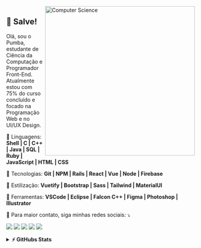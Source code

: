 <img src="https://raw.githubusercontent.com/MicaelliMedeiros/micaellimedeiros/master/image/computer-illustration.png" min-width="400px" max-width="400px" width="400px" align="right" alt="Computer Science">

## 👋 Salve!

<p align="left"> 
  Olá, sou o Pumba, estudante de Ciência da Computação e Programador Front-End. Atualmente estou com 75% do curso concluído e focado na Programação Web e no UI/UX Design.
</p>

<p align="left">
  🦄 Linguagens: <strong> Shell | C | C++ | Java | SQL | Ruby | JavaScript | HTML | CSS </strong>
</p>

<p align="left">
  🚀 Tecnologias: <strong> Git | NPM | Rails | React | Vue | Node | Firebase </strong>
</p>

<p align="left">
  🎨 Estilização: <strong> Vuetify | Bootstrap | Sass | Tailwind | MaterialUI </strong>
</p>

<p align="left">
  💼 Ferramentas: <strong> VSCode | Eclipse | Falcon C++ | Figma | Photoshop | Illustrator </strong>
</p>

<p align="left">
  💌 Para maior contato, siga minhas redes sociais: ⤵️
</p>

<p align="left">
  <a href="mailto:pumbadeveloper@gmail.com" alt="Gmail">
  <img src="https://img.shields.io/badge/-Gmail-FF0000?style=flat-square&labelColor=FF0000&logo=gmail&logoColor=white&link=mailto:pauloaraujo@ufpi.edu.br" /></a>

  <a href="https://www.linkedin.com/in/pumba-dev/" alt="Linkedin">
  <img src="https://img.shields.io/badge/-Linkedin-0e76a8?style=flat-square&logo=Linkedin&logoColor=white&link=https://www.linkedin.com/in/pumba-dev/" /></a>

  <a href="https://api.whatsapp.com/send?phone=5598984264231" alt="WhatsApp">
  <img src="https://img.shields.io/badge/-WhatsApp-25d366?style=flat-square&labelColor=25d366&logo=whatsapp&logoColor=white&link=https://api.whatsapp.com/send?phone=5598984264231"/></a>

  <a href="https://www.facebook.com/pumbadev" alt="Facebook">
  <img src="https://img.shields.io/badge/-Facebook-3b5998?style=flat-square&labelColor=3b5998&logo=facebook&logoColor=white&link=https://www.facebook.com/dudu.paulo/"/></a>

  <a href="https://www.instagram.com/strogonothing" alt="Instagram">
  <img src="https://img.shields.io/badge/-Instagram-DF0174?style=flat-square&labelColor=DF0174&logo=instagram&logoColor=white&link=https://www.instagram.com/strogonothing/"/></a>
</p>  
  
<details>	
  <summary><b>⚡ GitHubs Stats</b></summary>
  <br />
  <div justify="space-between">
    <img align="center" width="400px" src="https://github-readme-stats.vercel.app/api/top-langs?username=pumba-dev&show_icons=true&locale=en&layout=compact&theme=tokyonight" alt="pumba-dev" /> 
    &nbsp; &nbsp; &nbsp; &nbsp;
    <img align="center" width="400px" src="https://github-readme-stats.vercel.app/api?username=pumba-dev&theme=tokyonight&show_icons=true" alt="pumba-dev" />
  </div>
</details>

